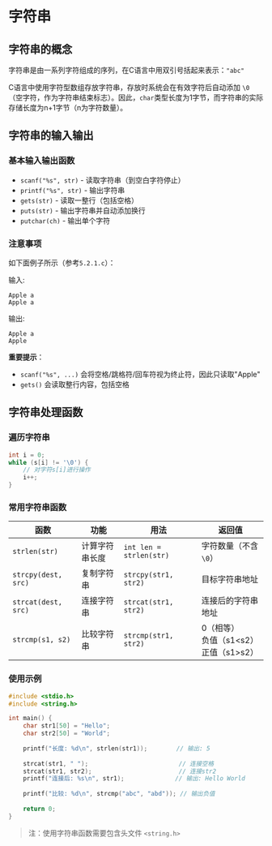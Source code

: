 # 字符串

## 字符串的概念

字符串是由一系列字符组成的序列，在C语言中用双引号括起来表示：`"abc"`

C语言中使用字符型数组存放字符串，存放时系统会在有效字符后自动添加 `\0`（空字符，作为字符串结束标志）。因此，`char`类型长度为1字节，而字符串的实际存储长度为n+1字节（n为字符数量）。

## 字符串的输入输出

### 基本输入输出函数

* `scanf("%s", str)` - 读取字符串（到空白字符停止）
* `printf("%s", str)` - 输出字符串
* `gets(str)` - 读取一整行（包括空格）
* `puts(str)` - 输出字符串并自动添加换行
* `putchar(ch)` - 输出单个字符

### 注意事项

如下面例子所示（参考`5.2.1.c`）：

输入:
```
Apple a
Apple a
```

输出:
```
Apple a
Apple
```

**重要提示**：
* `scanf("%s", ...)` 会将空格/跳格符/回车符视为终止符，因此只读取"Apple"
* `gets()` 会读取整行内容，包括空格

## 字符串处理函数

### 遍历字符串

```c
int i = 0;
while (s[i] != '\0') {
    // 对字符s[i]进行操作
    i++;
}
```

### 常用字符串函数

| 函数 | 功能 | 用法 | 返回值 |
|------|------|------|--------|
| `strlen(str)` | 计算字符串长度 | `int len = strlen(str)` | 字符数量（不含`\0`） |
| `strcpy(dest, src)` | 复制字符串 | `strcpy(str1, str2)` | 目标字符串地址 |
| `strcat(dest, src)` | 连接字符串 | `strcat(str1, str2)` | 连接后的字符串地址 |
| `strcmp(s1, s2)` | 比较字符串 | `strcmp(str1, str2)` | 0（相等）<br>负值（s1<s2）<br>正值（s1>s2） |

### 使用示例

```c
#include <stdio.h>
#include <string.h>

int main() {
    char str1[50] = "Hello";
    char str2[50] = "World";
    
    printf("长度: %d\n", strlen(str1));        // 输出: 5
    
    strcat(str1, " ");                         // 连接空格
    strcat(str1, str2);                        // 连接str2
    printf("连接后: %s\n", str1);              // 输出: Hello World
    
    printf("比较: %d\n", strcmp("abc", "abd")); // 输出负值
    
    return 0;
}
```

> 注：使用字符串函数需要包含头文件 `<string.h>`
